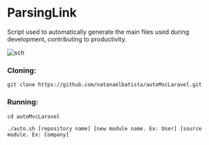 # ParsingLink

Script used to automatically generate the main files used during development, contributing to productivity.

![sch](https://github.com/NatanaelBatista/parsingLink/blob/main/autoMvcLaravel.png)

### Cloning:
```
git clone https://github.com/natanaelbatista/autoMvcLaravel.git
```

### Running:
```
cd autoMvcLaravel
```

```
./auto.sh [repository name] [new module name. Ex: User] [source module. Ex: Company]
```